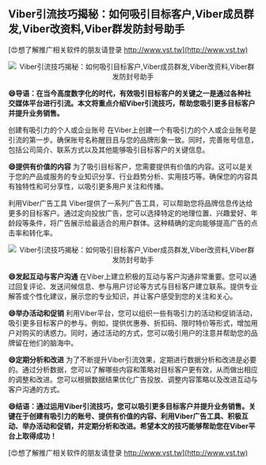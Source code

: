 ## **Viber引流技巧揭秘：如何吸引目标客户,Viber成员群发,Viber改资料,Viber群发防封号助手**

[😍想了解推广相关软件的朋友请登录 http://www.vst.tw](http://www.vst.tw)

 <center><img src="https://vst.tw/MP4/tuiguang/png/0.png" alt="Viber引流技巧揭秘：如何吸引目标客户,Viber成员群发,Viber改资料,Viber群发防封号助手"></center>

**😄导语：在当今高度数字化的时代，有效吸引目标客户的关键之一是通过各种社交媒体平台进行引流。本文将重点介绍Viber引流技巧，帮助您吸引更多目标客户并提升业务销售。**

创建有吸引力的个人或企业账号
在Viber上创建一个有吸引力的个人或企业账号是引流的第一步。确保账号名称醒目且与您的品牌形象一致。同时，完善账号信息，包括公司简介、联系方式以及其他能够吸引目标客户的关键信息。

**😄提供有价值的内容**
为了吸引目标客户，您需要提供有价值的内容。这可以是关于您的产品或服务的专业知识分享、行业趋势分析、实用技巧等。确保您的内容具有独特性和可分享性，以吸引更多用户关注和传播。

利用Viber广告工具
Viber提供了一系列广告工具，可以帮助您将品牌信息传达给更多的目标客户。通过定向投放广告，您可以选择特定的地理位置、兴趣爱好、年龄段等条件，将广告展示给最适合的用户群体。这种精确的定向能够提高广告的点击率和转化率。

 <center><img src="https://vst.tw/MP4/tuiguang/png/4.png" alt="Viber引流技巧揭秘：如何吸引目标客户,Viber成员群发,Viber改资料,Viber群发防封号助手"></center>

**😄发起互动与客户沟通**
在Viber上建立积极的互动与客户沟通非常重要。您可以通过回复评论、发送问候信息、参与用户讨论等方式与目标客户建立联系。提供专业解答或个性化建议，展示您的专业知识，并让客户感受到您的关注和关心。

**😄举办活动和促销**
利用Viber平台，您可以组织一些有吸引力的活动和促销活动，吸引更多目标客户的参与。例如，提供优惠券、折扣码、限时特价等形式，增加用户对购买的诱惑力。同时，通过活动的方式，您可以吸引用户的注意并帮助您的品牌留在他们的脑海中。

**😄定期分析和改进**
为了不断提升Viber引流效果，定期进行数据分析和改进是必要的。通过分析数据，您可以了解哪些内容和策略对目标客户更有效，从而做出相应的调整和改进。您可以根据数据结果优化广告投放、调整内容策略以及改进互动与客户沟通的方式。

**😄结语：通过运用Viber引流技巧，您可以吸引更多目标客户并提升业务销售。关键在于创建有吸引力的账号、提供有价值的内容、利用Viber广告工具、积极互动、举办活动和促销，并定期分析和改进。希望本文的技巧能够帮助您在Viber平台上取得成功！**

[😍想了解推广相关软件的朋友请登录 http://www.vst.tw](http://www.vst.tw)



